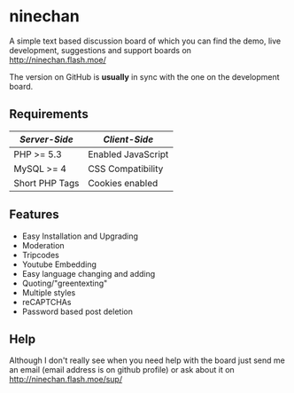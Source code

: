 ninechan
========

A simple text based discussion board of which you can find the demo, live development, suggestions and support boards on http://ninechan.flash.moe/

The version on GitHub is __usually__ in sync with the one on the development board.

Requirements
------------

| *Server-Side*          | *Client-Side*                | 
| ---------------------- | ---------------------------- |
| PHP >= 5.3             | Enabled JavaScript           |
| MySQL >= 4             | CSS Compatibility            |
| Short PHP Tags         | Cookies enabled              |

Features
--------
- Easy Installation and Upgrading
- Moderation
- Tripcodes
- Youtube Embedding
- Easy language changing and adding
- Quoting/"greentexting"
- Multiple styles
- reCAPTCHAs
- Password based post deletion

Help
----
Although I don't really see when you need help with the board just send me an email (email address is on github profile) or ask about it on http://ninechan.flash.moe/sup/
